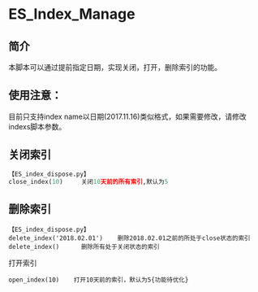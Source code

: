 # ES_Index_Manage
## 简介 
本脚本可以通过提前指定日期，实现关闭，打开，删除索引的功能。

## 使用注意：
目前只支持index name以日期(2017.11.16)类似格式，如果需要修改，请修改indexs脚本参数。

## 关闭索引

```python
【ES_index_dispose.py】
close_index(10)     关闭10天前的所有索引,默认为5
```

## 删除索引

```shell
【ES_index_dispose.py】
delete_index('2018.02.01')    删除2018.02.01之前的所处于close状态的索引
delete_index()		删除所有处于关闭状态的索引
```

打开索引

```shell
open_index(10)    打开10天前的索引，默认为5{功能待优化}
```

